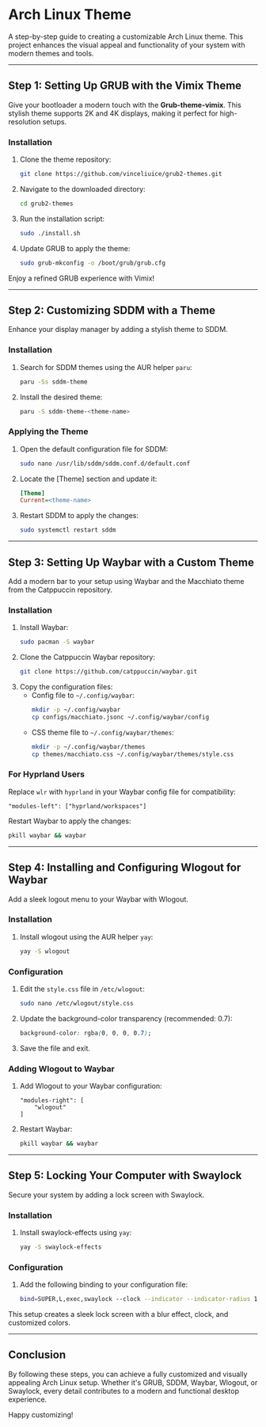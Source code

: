 # Arch Linux Theme

A step-by-step guide to creating a customizable Arch Linux theme. This project enhances the visual appeal and functionality of your system with modern themes and tools.

---

## Step 1: Setting Up GRUB with the Vimix Theme

Give your bootloader a modern touch with the **Grub-theme-vimix**. This stylish theme supports 2K and 4K displays, making it perfect for high-resolution setups.

### Installation
1. Clone the theme repository:
   ```bash
   git clone https://github.com/vinceliuice/grub2-themes.git
   ```
2. Navigate to the downloaded directory:
   ```bash
   cd grub2-themes
   ```
3. Run the installation script:
   ```bash
   sudo ./install.sh
   ```
4. Update GRUB to apply the theme:
   ```bash
   sudo grub-mkconfig -o /boot/grub/grub.cfg
   ```

Enjoy a refined GRUB experience with Vimix!

---

## Step 2: Customizing SDDM with a Theme

Enhance your display manager by adding a stylish theme to SDDM.

### Installation
1. Search for SDDM themes using the AUR helper `paru`:
   ```bash
   paru -Ss sddm-theme
   ```
2. Install the desired theme:
   ```bash
   paru -S sddm-theme-<theme-name>
   ```

### Applying the Theme
1. Open the default configuration file for SDDM:
   ```bash
   sudo nano /usr/lib/sddm/sddm.conf.d/default.conf
   ```
2. Locate the [Theme] section and update it:
   ```ini
   [Theme]
   Current=<theme-name>
   ```
3. Restart SDDM to apply the changes:
   ```bash
   sudo systemctl restart sddm
   ```

---

## Step 3: Setting Up Waybar with a Custom Theme

Add a modern bar to your setup using Waybar and the Macchiato theme from the Catppuccin repository.

### Installation
1. Install Waybar:
   ```bash
   sudo pacman -S waybar
   ```
2. Clone the Catppuccin Waybar repository:
   ```bash
   git clone https://github.com/catppuccin/waybar.git
   ```
3. Copy the configuration files:
   - Config file to `~/.config/waybar`:
     ```bash
     mkdir -p ~/.config/waybar
     cp configs/macchiato.jsonc ~/.config/waybar/config
     ```
   - CSS theme file to `~/.config/waybar/themes`:
     ```bash
     mkdir -p ~/.config/waybar/themes
     cp themes/macchiato.css ~/.config/waybar/themes/style.css
     ```

### For Hyprland Users
Replace `wlr` with `hyprland` in your Waybar config file for compatibility:
```jsonc
"modules-left": ["hyprland/workspaces"]
```
Restart Waybar to apply the changes:
```bash
pkill waybar && waybar
```

---

## Step 4: Installing and Configuring Wlogout for Waybar

Add a sleek logout menu to your Waybar with Wlogout.

### Installation
1. Install wlogout using the AUR helper `yay`:
   ```bash
   yay -S wlogout
   ```

### Configuration
1. Edit the `style.css` file in `/etc/wlogout`:
   ```bash
   sudo nano /etc/wlogout/style.css
   ```
2. Update the background-color transparency (recommended: 0.7):
   ```css
   background-color: rgba(0, 0, 0, 0.7);
   ```
3. Save the file and exit.

### Adding Wlogout to Waybar
1. Add Wlogout to your Waybar configuration:
   ```jsonc
   "modules-right": [
       "wlogout"
   ]
   ```
2. Restart Waybar:
   ```bash
   pkill waybar && waybar
   ```

---

## Step 5: Locking Your Computer with Swaylock

Secure your system by adding a lock screen with Swaylock.

### Installation
1. Install swaylock-effects using `yay`:
   ```bash
   yay -S swaylock-effects
   ```

### Configuration
1. Add the following binding to your configuration file:
   ```bash
   bind=SUPER,L,exec,swaylock --clock --indicator --indicator-radius 120 --indicator-thickness 7 --effect-blur 5x3 --inside-color 00000055 --ring-color ffaaff --key-hl-color 8be9fd --line-color 00000000 --separator-color 00000000 --text-color ffffff --fade-in 0.2
   ```

This setup creates a sleek lock screen with a blur effect, clock, and customized colors.

---

## Conclusion

By following these steps, you can achieve a fully customized and visually appealing Arch Linux setup. Whether it's GRUB, SDDM, Waybar, Wlogout, or Swaylock, every detail contributes to a modern and functional desktop experience.

Happy customizing! 
